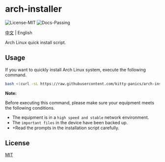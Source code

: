 # arch-installer

![License-MIT](https://img.shields.io/badge/License-MIT-blue.svg)
![Docs-Passing](https://img.shields.io/badge/Docs-Passing-green.svg)

[中文](docs/README-CN.md) | English

Arch Linux quick install script.

## Usage

If you want to quickly install Arch Linux system, execute the following command.

```Bash
bash <(curl -sL https://raw.githubusercontent.com/kitty-panics/arch-installer/master/bin/setup.sh)
```

**Note:**

Before executing this command, please make sure your equipment meets the following conditions.

+ The equipment is in a ``high speed and stable`` network environment.
+ The ``important files`` in the device have been backed up.
+ +Read the prompts in the installation script carefully.

## License

[MIT](LICENSE)

